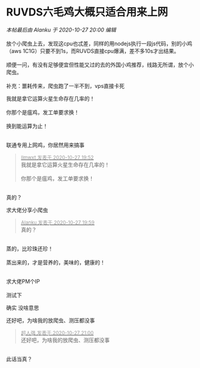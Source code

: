# RUVDS六毛鸡大概只适合用来上网


<i class="pstatus"> 本帖最后由 Alanku 于 2020-10-27 20:00 编辑 </i><br />
<br />
放个小爬虫上去，发现这cpu也忒差，同样的用nodejs执行一段js代码，别的小鸡（aws 1C1G）只要不到1s，而RUVDS直接cpu爆满，差不多10s才出结果。<br />
<br />
顺便一问，有没有足够便宜但性能又过的去的外国小鸡推荐，线路无所谓，放个小爬虫。<br />
<br />
补充：噩耗传来，爬虫跑了一半不到，vps直接卡死<img src="static/image/smiley/yct/002.gif" smilieid="30" border="0" alt="" /> 

我就是拿它运算火星生命存在几率的！<br />
<br />
你那个是瘟鸡，发工单要求换！<br />
<br />
换到能运算为止！<br />
<br />
<img src="static/image/smiley/default/lol.gif" smilieid="12" border="0" alt="" /><img src="static/image/smiley/default/lol.gif" smilieid="12" border="0" alt="" /><img src="static/image/smiley/default/lol.gif" smilieid="12" border="0" alt="" />

联通专用上网鸡，你居然用来搞事

<div class="quote"><blockquote><font size="2"><a href="https://www.hostloc.com/forum.php?mod=redirect&amp;goto=findpost&amp;pid=9360856&amp;ptid=759126" target="_blank"><font color="#999999">llmwxt 发表于 2020-10-27 19:52</font></a></font><br />
我就是拿它运算火星生命存在几率的！<br />
<br />
你那个是瘟鸡，发工单要求换！</blockquote></div><br />
真的？

求大佬分享小爬虫

<div class="quote"><blockquote><font size="2"><a href="https://www.hostloc.com/forum.php?mod=redirect&amp;goto=findpost&amp;pid=9360873&amp;ptid=759126" target="_blank"><font color="#999999">Alanku 发表于 2020-10-27 19:59</font></a></font><br />
真的？</blockquote></div><br />
蒸的，比珍珠还珍！<br />
<br />
蒸出来的，才是营养的，美味的，健康的！<br />
<br />
<img src="static/image/smiley/default/titter.gif" smilieid="9" border="0" alt="" />

求大佬PM个IP <br />
<br />
测试下

确实 没啥意思<br />


还好吧，为啥我的放爬虫、测压都没事

<div class="quote"><blockquote><font size="2"><a href="https://www.hostloc.com/forum.php?mod=redirect&amp;goto=findpost&amp;pid=9361217&amp;ptid=759126" target="_blank"><font color="#999999">超人强 发表于 2020-10-27 21:00</font></a></font><br />
还好吧，为啥我的放爬虫、测压都没事</blockquote></div><br />
此话当真？

